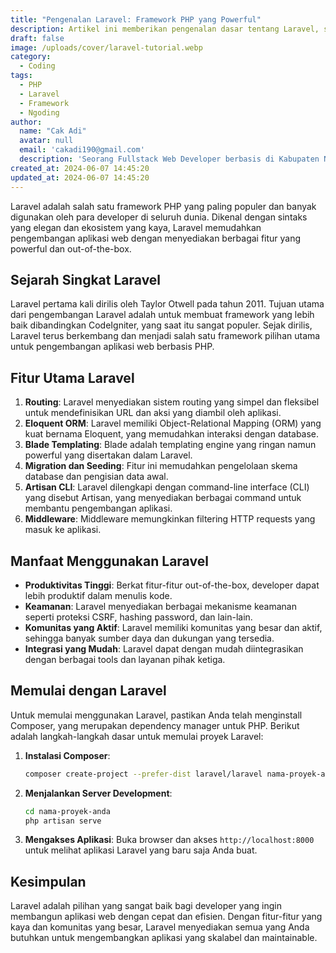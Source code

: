 ```yaml
---
title: "Pengenalan Laravel: Framework PHP yang Powerful"
description: Artikel ini memberikan pengenalan dasar tentang Laravel, sebuah framework PHP yang powerful dan populer, serta mengulas fitur-fitur utama dan manfaat penggunaannya.
draft: false
image: /uploads/cover/laravel-tutorial.webp
category:
  - Coding
tags:
  - PHP
  - Laravel
  - Framework
  - Ngoding
author:
  name: "Cak Adi"
  avatar: null
  email: 'cakadi190@gmail.com'
  description: 'Seorang Fullstack Web Developer berbasis di Kabupaten Ngawi, dengan passion mendalam dalam desain dan teknologi. Kini, ia juga tengah mengeksplorasi ketertarikannya yang baru terhadap geografi, memperluas cakrawalanya dalam dunia yang penuh inspirasi dan inovasi.'
created_at: 2024-06-07 14:45:20
updated_at: 2024-06-07 14:45:20
---
```


Laravel adalah salah satu framework PHP yang paling populer dan banyak digunakan oleh para developer di seluruh dunia. Dikenal dengan sintaks yang elegan dan ekosistem yang kaya, Laravel memudahkan pengembangan aplikasi web dengan menyediakan berbagai fitur yang powerful dan out-of-the-box.

## Sejarah Singkat Laravel

Laravel pertama kali dirilis oleh Taylor Otwell pada tahun 2011. Tujuan utama dari pengembangan Laravel adalah untuk membuat framework yang lebih baik dibandingkan CodeIgniter, yang saat itu sangat populer. Sejak dirilis, Laravel terus berkembang dan menjadi salah satu framework pilihan utama untuk pengembangan aplikasi web berbasis PHP.

## Fitur Utama Laravel

1. **Routing**: Laravel menyediakan sistem routing yang simpel dan fleksibel untuk mendefinisikan URL dan aksi yang diambil oleh aplikasi.
2. **Eloquent ORM**: Laravel memiliki Object-Relational Mapping (ORM) yang kuat bernama Eloquent, yang memudahkan interaksi dengan database.
3. **Blade Templating**: Blade adalah templating engine yang ringan namun powerful yang disertakan dalam Laravel.
4. **Migration dan Seeding**: Fitur ini memudahkan pengelolaan skema database dan pengisian data awal.
5. **Artisan CLI**: Laravel dilengkapi dengan command-line interface (CLI) yang disebut Artisan, yang menyediakan berbagai command untuk membantu pengembangan aplikasi.
6. **Middleware**: Middleware memungkinkan filtering HTTP requests yang masuk ke aplikasi.

## Manfaat Menggunakan Laravel

- **Produktivitas Tinggi**: Berkat fitur-fitur out-of-the-box, developer dapat lebih produktif dalam menulis kode.
- **Keamanan**: Laravel menyediakan berbagai mekanisme keamanan seperti proteksi CSRF, hashing password, dan lain-lain.
- **Komunitas yang Aktif**: Laravel memiliki komunitas yang besar dan aktif, sehingga banyak sumber daya dan dukungan yang tersedia.
- **Integrasi yang Mudah**: Laravel dapat dengan mudah diintegrasikan dengan berbagai tools dan layanan pihak ketiga.

## Memulai dengan Laravel

Untuk memulai menggunakan Laravel, pastikan Anda telah menginstall Composer, yang merupakan dependency manager untuk PHP. Berikut adalah langkah-langkah dasar untuk memulai proyek Laravel:

1. **Instalasi Composer**:
    ```bash
    composer create-project --prefer-dist laravel/laravel nama-proyek-anda
    ```

2. **Menjalankan Server Development**:
    ```bash
    cd nama-proyek-anda
    php artisan serve
    ```

3. **Mengakses Aplikasi**:
    Buka browser dan akses `http://localhost:8000` untuk melihat aplikasi Laravel yang baru saja Anda buat.

## Kesimpulan

Laravel adalah pilihan yang sangat baik bagi developer yang ingin membangun aplikasi web dengan cepat dan efisien. Dengan fitur-fitur yang kaya dan komunitas yang besar, Laravel menyediakan semua yang Anda butuhkan untuk mengembangkan aplikasi yang skalabel dan maintainable.

